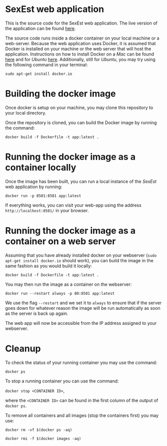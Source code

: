 # SexEst web application

This is the source code for the SexEst web application.
The live version of the application can be found [here](http://sexest.cyi.ac.cy/).

The source code runs inside 
a docker container on your local machine or a web-server.
Because the web application uses Docker, it is 
assumed that Docker is installed on your machine or the web server
that will host the application.
Instructions on how to install Docker on a *Mac* can be found 
[here](https://docs.docker.com/desktop/mac/install/) and for 
*Ubuntu* [here](https://docs.docker.com/engine/install/ubuntu/).
Additionally, still for *Ubuntu*, you may try using the following command
in your terminal:

`sudo apt-get install docker.io`



# Building the docker image

Once docker is setup on your machine, you may clone this repository
to your local directory. 

Once the repository is cloned, you can build the Docker image 
by running the command:

`docker build -f Dockerfile -t app:latest .`

# Running the docker image as a container locally

Once the image has been built, you can run a local instance of the *SexEst*
web application by running:

`docker run -p 8501:8501 app:latest`

If everything works, you can visit your web-app using the address
`http://localhost:8501/` in your browser.

# Running the docker image as a container on a web server

Assuming that you have already installed docker on your webserver 
(`sudo apt-get install docker.io` should work), you can build the 
image in the same fashion as you would build it locally:

`docker build -f Dockerfile -t app:latest .`

You may then run the image as a container on the webserver:

`docker run --restart always -p 80:8501 app:latest`

We use the flag `--restart` and we set it to `always` to ensure that
if the server goes down for whatever reason the image will be run
automatically as soon as the server is back up again. 

The web app will now be accessible from the IP address assigned
to your webserver.

# Cleanup

To check the status of your running container you may use the command:

`docker ps`

To stop a running container you can use the command:

`docker stop <CONTAINER ID>`,

where the `<CONTAINER ID>` can be found in the first column of the output
of `docker ps`.

To remove all containers and all images (stop the containers first)
you may use:

`docker rm -vf $(docker ps -aq)`

`docker rmi -f $(docker images -aq)`